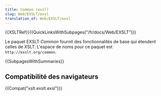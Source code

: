 ```yaml
---
title: Common (exsl)
slug: Web/EXSLT/exsl
translation_of: Web/EXSLT/exsl
---
```


{{XSLTRef}}{{QuickLinksWithSubpages("/fr/docs/Web/EXSLT")}}

Le paquet EXSLT <i lang="en">Common</i> fournit des fonctionnalités de base qui étendent celles de XSLT. L'espace de noms pour ce paquet est `http://exslt.org/common`.

{{SubpagesWithSummaries}}

## Compatibilité des navigateurs

{{Compat("xslt.exslt.exsl")}}

